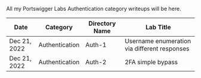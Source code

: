 All my Portswigger Labs Authentication category writeups will be here.

Date	 	  | Category                       | Directory Name | Lab Title
--------------|--------------------------------|----------------|----------------------
Dec 21, 2022  | Authentication                 | Auth-1         | Username enumeration via different responses
Dec 21, 2022  | Authentication                 | Auth-2         | 2FA simple bypass